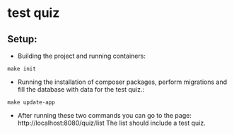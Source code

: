 # test quiz

## Setup:

- Building the project and running containers:
```shell
make init
```

- Running the installation of composer packages, perform migrations and fill the database with data for the test quiz.:
```shell
make update-app
```

- After running these two commands you can go to the page: http://localhost:8080/quiz/list
  The list should include a test quiz.

